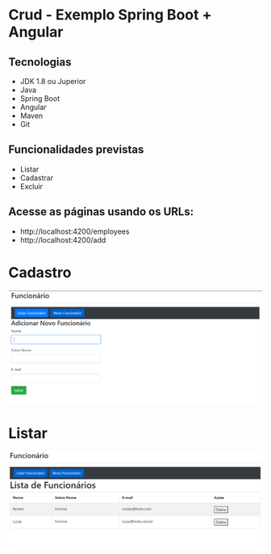 # Crud - Exemplo Spring Boot + Angular

## Tecnologias

* JDK 1.8 ou Juperior
* Java
* Spring Boot
* Angular 
* Maven
* Git

## Funcionalidades previstas

* Listar
* Cadastrar 
* Excluir

## Acesse as páginas usando os URLs:

* http://localhost:4200/employees
* http://localhost:4200/add

# Cadastro

![cat](https://github.com/renatoredes/crud-spring-angular/blob/main/img/adicionar.PNG)

# Listar
![cat](https://github.com/renatoredes/crud-spring-angular/blob/main/img/lista.PNG)


